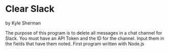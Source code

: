 # Clear Slack
by Kyle Sherman

The purpose of this program is to delete all messages in a chat channel for Slack. You must have an API Token and the ID for the channel. 
Input them in the fields that have them noted. First program written with Node.js 
